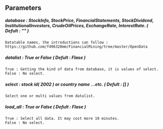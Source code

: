 
## Parameters 

##### database :  StockInfo, StockPrice, FinancialStatements, StockDividend, InstitutionalInvestors, CrudeOilPrices, ExchangeRate, InterestRate.  ( Defult : "" )
            
    Datatable names, the introductions can follow :
    https://github.com/f496328mm/FinancialMining/tree/master/OpenData

##### datalist : True or False ( Defult : Flase )

    True : Getting the kind of data from database, it is values of select.
    False : No select.
    
##### select : stock id( 2002 ) or country name ...etc.  ( Defult : [] )
    
    Select one or multi values from datalist.
    
##### load_all : True or False ( Defult : Flase )

    True : Select all data. It may cost more 10 minutes.
    False : No select.
   
